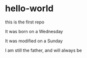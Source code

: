 # hello-world
this is the first repo

It was born on a Wednesday

It was modified on a Sunday

I am still the father, and will always be
